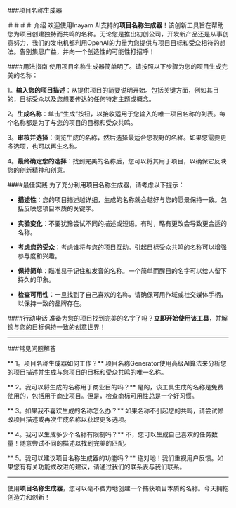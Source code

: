 ###项目名称生成器

＃＃＃＃ 介绍
欢迎使用Inayam AI支持的**项目名称生成器**！该创新工具旨在帮助您为项目创建独特而共鸣的名称。无论您是推出初创公司，开发新产品还是从事创意努力，我们的发电机都利用OpenAI的力量为您提供与项目目标和受众相符的想法。告别集思广益，并向一个创造性的可能性打招呼！

####用法指南
使用项目名称生成器简单明了。请按照以下步骤为您的项目生成完美的名称：

1。**输入您的项目描述**：从提供项目的简要说明开始。包括关键方面，例如其目的，目标受众以及您想要传达的任何特定主题或概念。

2。**生成名称**：单击“生成”按钮，以接收适用于您输入的唯一项目名称的列表。每个名称都是为了与您的项目的目标和受众共鸣。

3。**审核并选择**：浏览生成的名称，然后选择最适合您视野的名称。如果您需要更多选项，也可以再生名称。

4。**最终确定您的选择**：找到完美的名称后，您可以将其用于项目，以确保它反映您的创新精神和创意。

####最佳实践
为了充分利用项目名称生成器，请考虑以下提示：

-  **描述性**：您的项目描述越详细，生成的名称就会越好与您的愿景保持一致。包括反映您项目本质的关键字。

-  **实验变化**：不要犹豫尝试不同的描述或短语。有时，略有更改会导致更合适的名称。

-  **考虑您的受众**：考虑谁将与您的项目互动。引起目标受众共鸣的名称可以增强参与度和兴趣。

-  **保持简单**：瞄准易于记住和发音的名称。一个简单而醒目的名字可以给人留下持久的印象。

-  **检查可用性**：一旦找到了自己喜欢的名称，请确保可用作域或社交媒体手柄，以保持一致的品牌存在。

####行动电话
准备为您的项目找到完美的名字了吗？**立即开始使用该工具**，并解锁与您的目标保持一致的创意世界！

---

###常见问题解答

** 1。项目名称生成器如何工作？**
项目名称Generator使用高级AI算法来分析您的项目描述并生成与您项目的目标和受众共鸣的唯一名称。

** 2。我可以将生成的名称用于商业目的吗？**
是的，该工具生成的名称是免费使用的，包括用于商业项目。但是，检查商标可用性总是一个好习惯。

** 3。如果我不喜欢生成的名称怎么办？**
如果名称不引起您的共鸣，请尝试修改项目描述或再次生成名称以获取更多选项。

** 4。我可以生成多少个名称有限制吗？**
不，您可以生成自己喜欢的任务数量！随意尝试不同的描述以找到完美的匹配。

** 5。我可以建议项目名称生成器的功能吗？**
绝对地！我们重视用户反馈。如果您有有关功能或改进的建议，请通过我们的联系表与我们联系。

---

使用**项目名称生成器**，您可以毫不费力地创建一个捕获项目本质的名称。今天拥抱创造力和创新！